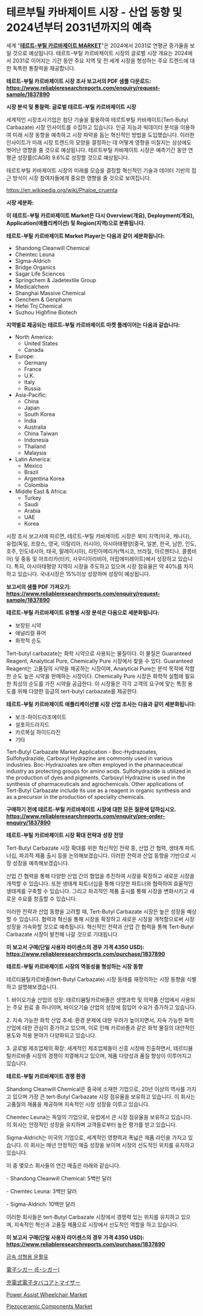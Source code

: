 <p><h1>테르부틸 카바제이트 시장 - 산업 동향 및 2024년부터 2031년까지의 예측</h1></p><p>세계 "<strong><a href="https://www.reliableresearchreports.com/tert-butyl-carbazate-r1837890">테르트-부틸 카르바제이트 MARKET</a></strong>"은 2024에서 2031로 연평균 증가율을 보일 것으로 예상됩니다. 테르트-부틸 카르바제이트 시장의 글로벌 시장 개요는 2024에서 2031로 이어지는 기간 동안 주요 지역 및 전 세계 시장을 형성하는 주요 트렌드에 대한 독특한 통찰력을 제공합니다.</p>
<p><strong>테르트-부틸 카르바제이트 시장 조사 보고서의 PDF 샘플 다운로드: <a href="https://www.reliableresearchreports.com/enquiry/request-sample/1837890">https://www.reliableresearchreports.com/enquiry/request-sample/1837890</a></strong></p>
<p><strong>시장 분석 및 통찰력: 글로벌 테르트-부틸 카르바제이트 시장</strong></p>
<p><p>세계적인 시장조사기업은 첨단 기술을 활용하여 테르트부틸 카바제이트(Tert-Butyl Carbazate) 시장 인사이트를 수집하고 있습니다. 인공 지능과 빅데이터 분석을 이용하여 미래 시장 동향을 예측하고 시장 파악을 돕는 혁신적인 방법을 도입했습니다. 이러한 인사이트가 미래 시장 트렌드의 모양을 결정하는 데 어떻게 영향을 미칠지는 상상에도 벗어난 영향을 줄 것으로 예상됩니다. 테르트부틸 카바제이트 시장은 예측기간 동안 연평균 성장률(CAGR) 9.6%로 성장할 것으로 예상됩니다.</p><p>테르트부틸 카바제이트 시장의 미래를 모습을 결정할 혁신적인 기술과 데이터 기반의 접근 방식이 시장 참여자들에게 중요한 영향을 줄 것으로 보여집니다.</p></p>
<p><a href="%7CAUTHORITHY_DOMAIN_URL%7C">https://en.wikipedia.org/wiki/Phaloe_cruenta</a></p>
<p><strong>시장 세분화:</strong></p>
<p><strong>이 테르트-부틸 카르바제이트 Market은 다시 Overview(개요), Deployment(개요), Application(애플리케이션) 및 Region(지역)으로 분류됩니다.</strong></p>
<p><strong>테르트-부틸 카르바제이트 Market Player는 다음과 같이 세분화됩니다:</strong></p>
<p><ul><li>Shandong Cleanwill Chemical</li><li>Chemtec Leuna</li><li>Sigma-Aldrich</li><li>Bridge Organics</li><li>Sagar Life Sciences</li><li>Springchem & Jadetextile Group</li><li>Medicalchem</li><li>Shanghai Massive Chemical</li><li>Genchem & Genpharm</li><li>Hefei Tnj Chemical</li><li>Suzhou Highfine Biotech</li></ul></p>
<p><strong>지역별로 제공되는 테르트-부틸 카르바제이트 마켓 플레이어는 다음과 같습니다:</strong></p>
<p><ul>
    <li>
        North America:
        <ul>
            <li>United States</li>
            <li>Canada</li>
        </ul>
    </li>
    <li>
        Europe:
        <ul>
            <li>Germany</li>
            <li>France</li>
            <li>U.K.</li>
            <li>Italy</li>
            <li>Russia</li>
        </ul>
    </li>
    <li>
        Asia-Pacific:
        <ul>
            <li>China</li>
            <li>Japan</li>
            <li>South Korea</li>
            <li>India</li>
            <li>Australia</li>
            <li>China Taiwan</li>
            <li>Indonesia</li>
            <li>Thailand</li>
            <li>Malaysia</li>
        </ul>
    </li>
    <li>
        Latin America:
        <ul>
            <li>Mexico</li>
            <li>Brazil</li>
            <li>Argentina Korea</li>
            <li>Colombia</li>
        </ul>
    </li>
    <li>
        Middle East & Africa:
        <ul>
            <li>Turkey</li>
            <li>Saudi</li>
            <li>Arabia</li>
            <li>UAE</li>
            <li>Korea</li>
        </ul>
    </li>
    </ul></p>
<p><p>시장 조사 보고서에 따르면, 테르트-부틸 카바제이트 시장은 북미 지역(미국, 캐나다), 유럽(독일, 프랑스, 영국, 이탈리아, 러시아), 아시아태평양(중국, 일본, 한국, 남한, 인도, 호주, 인도네시아, 태국, 말레이시아), 라틴아메리카(멕시코, 브라질, 아르헨티나, 콜롬비아) 및 중동 및 아프리카(터키, 사우디아라비아, 아랍에미레이트)에서 성장하고 있습니다.  특히, 아시아태평양 지역이 시장을 주도하고 있으며 시장 점유율은 약 40%를 차지하고 있습니다. 국내시장은 15%이상 성장하며 성장이 예상됩니다.</p></p>
<p><strong>보고서의 샘플 PDF 가져오기: <a href="https://www.reliableresearchreports.com/enquiry/request-sample/1837890">https://www.reliableresearchreports.com/enquiry/request-sample/1837890</a></strong></p>
<p><strong>테르트-부틸 카르바제이트 유형별 시장 분석은 다음으로 세분화됩니다:</strong></p>
<p><ul><li>보장된 시약</li><li>애널리컬 퓨어</li><li>화학적 순도</li></ul></p>
<p><p>Tert-butyl carbazate는 화학 시약으로 사용되는 물질이다. 이 물질은 Guaranteed Reagent, Analytical Pure, Chemically Pure 시장에서 찾을 수 있다. Guaranteed Reagent는 고품질의 시약을 제공하는 시장이며, Analytical Pure는 분석 목적에 적합한 순도 높은 시약을 판매하는 시장이다. Chemically Pure 시장은 화학적 실험에 필요한 최상의 순도를 가진 시약을 공급한다. 이 시장들은 각각 고객의 요구에 맞는 특정 용도를 위해 다양한 등급의 tert-butyl carbazate를 제공한다.</p></p>
<p><strong>테르트-부틸 카르바제이트 애플리케이션별 시장 산업 조사는 다음과 같이 세분화됩니다:</strong></p>
<p><ul><li>보크-하이드라조에이트</li><li>설포히드라지드</li><li>카르복실 하이드라진</li><li>기타</li></ul></p>
<p><p>Tert-Butyl Carbazate Market Application - Boc-Hydrazoates, Sulfohydrazide, Carboxyl Hydrazine are commonly used in various industries. Boc-Hydrazoates are often employed in the pharmaceutical industry as protecting groups for amino acids. Sulfohydrazide is utilized in the production of dyes and pigments. Carboxyl Hydrazine is used in the synthesis of pharmaceuticals and agrochemicals. Other applications of Tert-Butyl Carbazate include its use as a reagent in organic synthesis and as a precursor in the production of specialty chemicals.</p></p>
<p><strong>구매하기 전에 테르트-부틸 카르바제이트 시장에 대한 모든 질문에 답하십시오. <a href="https://www.reliableresearchreports.com/enquiry/pre-order-enquiry/1837890">https://www.reliableresearchreports.com/enquiry/pre-order-enquiry/1837890</a></strong></p>
<p><strong>테르트-부틸 카르바제이트 시장 확대 전략과 성장 전망</strong></p>
<p><p>Tert-Butyl Carbazate 시장 확대를 위한 혁신적인 전략 중, 산업 간 협력, 생태계 파트너십, 파괴적 제품 출시 등을 논의해보겠습니다. 이러한 전략과 산업 동향을 기반으로 시장 성장을 예측해보겠습니다. </p><p>산업 간 협력을 통해 다양한 산업 간의 협업을 추진하여 시장을 확장하고 새로운 시장을 개척할 수 있습니다. 또한 생태계 파트너십을 통해 다양한 파트너와 협력하여 효율적인 생태계를 구축할 수 있습니다. 그리고 파괴적인 제품 출시를 통해 시장을 변화시키고 새로운 수요를 창출할 수 있습니다. </p><p>이러한 전략과 산업 동향을 고려할 때, Tert-Butyl Carbazate 시장은 높은 성장을 예상할 수 있습니다. 협력과 혁신을 통해 시장을 확장하고 새로운 시장을 개척함으로써 시장 성장을 가속화할 것으로 예측됩니다. 혁신적인 전략과 산업 간 협력을 통해 Tert-Butyl Carbazate 시장이 발전해 나갈 것으로 기대됩니다.</p></p>
<p><strong>이 보고서 구매(단일 사용자 라이센스의 경우 가격 4350 USD): <a href="https://www.reliableresearchreports.com/purchase/1837890">https://www.reliableresearchreports.com/purchase/1837890</a></strong></p>
<p><strong>테르트-부틸 카르바제이트 시장의 역동성을 형성하는 시장 동향</strong></p>
<p><p>테르티븀틸카르바졸(tert-Butyl Carbazate) 시장 동태를 재정의하는 시장 동향을 식별하고 설명해보겠습니다.</p><p>1. 바이오기술 산업의 성장: 테르티븀틸카르바졸은 생명과학 및 의약품 산업에서 사용되는 주요 원료 중 하나이며, 바이오기술 산업의 성장에 힘입어 수요가 증가하고 있습니다.</p><p>2. 지속 가능한 화학 산업 추세: 환경 문제에 대한 우려가 높아지면서, 지속 가능한 화학 산업에 대한 관심이 증가하고 있으며, 이로 인해 카르바졸과 같은 화학 물질의 대안적인 용도와 적용 분야가 다양화되고 있습니다.</p><p>3. 글로벌 제조업체의 확장: 세계적인 제조업체들이 신흥 시장에 진출하면서, 테르티븀틸카르바졸 시장의 경쟁이 치열해지고 있으며, 제품 다양성과 품질 향상이 이루어지고 있습니다.</p></p>
<p><strong>테르트-부틸 카르바제이트 경쟁 환경</strong></p>
<p><p>Shandong Cleanwill Chemical은 중국에 소재한 기업으로, 20년 이상의 역사를 가지고 있으며 가장 큰 tert-Butyl Carbazate 시장 점유율을 보유하고 있습니다. 이 회사는 고품질의 제품을 제공하며 지속적인 시장 성장을 이루고 있습니다.</p><p>Chemtec Leuna는 독일의 기업으로, 유럽에서 큰 시장 점유율을 보유하고 있습니다. 이 회사는 안정적인 성장을 유지하며 고객들로부터 높은 평가를 받고 있습니다.</p><p>Sigma-Aldrich는 미국의 기업으로, 세계적인 영향력과 폭넓은 제품 라인을 가지고 있습니다. 이 회사는 매년 안정적인 매출 성장을 보이며 시장의 선도적인 위치를 유지하고 있습니다.</p><p>이 중 몇모스 회사들의 연간 매출은 아래와 같습니다.</p><p>- Shandong Cleanwill Chemical: 5백만 달러</p><p>- Chemtec Leuna: 3백만 달러</p><p>- Sigma-Aldrich: 10백만 달러</p><p>이러한 회사들은 tert-Butyl Carbazate 시장에서 경쟁력 있는 위치를 유지하고 있으며, 지속적인 혁신과 고품질 제품으로 시장에서 선도적인 역할을 하고 있습니다.</p></p>
<p><strong>이 보고서 구매(단일 사용자 라이센스의 경우 가격 4350 USD): <a href="https://www.reliableresearchreports.com/purchase/1837890">https://www.reliableresearchreports.com/purchase/1837890</a></strong></p>
<p><p><a href="https://github.com/LuckeyCorbin/Market-Research-Report-List-2/blob/main/5538931104671.md">금속 성형용 윤활유</a></p><p><a href="https://github.com/RandallRunte2023/Market-Research-Report-List-2/blob/main/614512684400.md">電子シガー (E-シガー)</a></p><p><a href="https://github.com/TerrellConn/Market-Research-Report-List-3/blob/main/457782184399.md">充電式電子タバコアトマイザー</a></p><p><a href="https://medium.com/@gracielawharris42024/power-assist-wheelchair-industry-sector-market-dynamics-and-future-scenarios-2024-2031-49a899fcfa73">Power Assist Wheelchair Market</a></p><p><a href="https://github.com/dylanObrien626/Market-Research-Report-List-1/blob/main/piezoceramic-components-market.md">Piezoceramic Components Market</a></p></p>